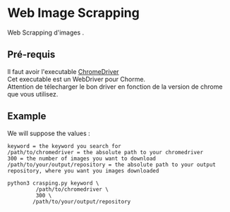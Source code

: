 # Web Image Scrapping

Web Scrapping d'images . 

## Pré-requis 

Il faut avoir l'executable [ChromeDriver](https://chromedriver.chromium.org/downloads)  
Cet executable est un WebDriver pour Chorme.  
Attention de télecharger le bon driver en fonction de la version de chrome que vous utilisez.

## Example

We will suppose the values : 

```
keyword = the keyword you search for
/path/to/chromedriver = the absolute path to your chromedriver
300 = the number of images you want to download
/path/to/your/output/repository = the absolute path to your output repository, where you want you images downloaded

```

````shell script
python3 crasping.py keyword \
         /path/to/chromedriver \
         300 \
        /path/to/your/output/repository
````